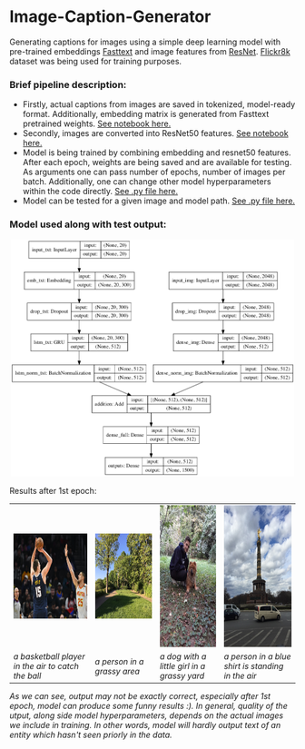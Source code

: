 # Image-Caption-Generator
Generating captions for images using a simple deep learning model with pre-trained embeddings [Fasttext](https://fasttext.cc/) and image features from [ResNet](https://keras.io/api/applications/resnet/). [Flickr8k](https://www.kaggle.com/shadabhussain/flickr8k?select=Flickr_Data) dataset was being used for training purposes.


### Brief pipeline description:
* Firstly, actual captions from images are saved in tokenized, model-ready format. Additionally, embedding matrix is generated from Fasttext pretrained weights. [See notebook here.](https://github.com/RadomirPopovicFON/Image-Caption-Generator/blob/master/caption_extraction.ipynb) 
* Secondly, images are converted into ResNet50 features. [See notebook here.](https://github.com/RadomirPopovicFON/Image-Caption-Generator/blob/master/image_extraction.ipynb)
* Model is being trained by combining embedding and resnet50 features. After each epoch, weights are being saved and are available for testing. As arguments one can pass number of epochs, number of images per batch. Additionally, one can change other model hyperparameters within the code directly. [See .py file here.](https://github.com/RadomirPopovicFON/Image-Caption-Generator/blob/master/train.py)
* Model can be tested for a given image and model path. [See .py file here.](https://github.com/RadomirPopovicFON/Image-Caption-Generator/blob/master/test.py)<br/>


### Model used along with test output:
<p align="center">
  <img src="https://github.com/RadomirPopovicFON/Image-Caption-Generator/blob/master/images/model.png" width="500">
</p>

Results after 1st epoch:

<table>
  <tr>
    <td><img src="https://github.com/RadomirPopovicFON/Image-Caption-Generator/blob/master/images/test-1.jpg" width=250 height=150></td>
    <td><img src="https://github.com/RadomirPopovicFON/Image-Caption-Generator/blob/master/images/test-2.jpg" width=250 height=150></td>
    <td><img src="https://github.com/RadomirPopovicFON/Image-Caption-Generator/blob/master/images/test-3.jpg" width=150 height=250></td>
    <td><img src="https://github.com/RadomirPopovicFON/Image-Caption-Generator/blob/master/images/test-4.jpg" width=150 height=250></td>
  </tr>
  <tr>
    <td><i>a basketball player in the air to catch the ball</i></td>
    <td><i>a person in a grassy area </i></td>
    <td><i>a dog with a little girl in a grassy yard</i></td>
    <td><i>a person in a blue shirt is standing in the air</i></td>
  </tr>
 </table>
 
<i>As we can see, output may not be exactly correct, especially after 1st epoch, model can produce some funny results :). In general, quality of the utput, along side model hyperparameters, depends on the actual images we include in training. In other words, model will hardly output text of an entity which hasn't seen priorly in the data. </i>
